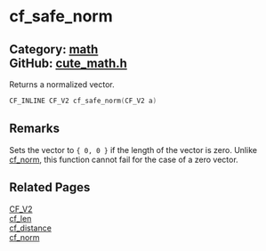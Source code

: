 [](../header.md ':include')

# cf_safe_norm

Category: [math](/api_reference?id=math)  
GitHub: [cute_math.h](https://github.com/RandyGaul/cute_framework/blob/master/include/cute_math.h)  
---

Returns a normalized vector.

```cpp
CF_INLINE CF_V2 cf_safe_norm(CF_V2 a)
```

## Remarks

Sets the vector to `{ 0, 0 }` if the length of the vector is zero. Unlike [cf_norm](/math/cf_norm.md), this function cannot fail for
the case of a zero vector.

## Related Pages

[CF_V2](/math/cf_v2.md)  
[cf_len](/math/cf_len.md)  
[cf_distance](/math/cf_distance.md)  
[cf_norm](/math/cf_norm.md)  
